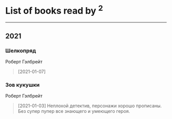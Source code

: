 # List of books read by [](https://plus.google.com/u/0/113479058458145129271/)<sup>2</sup>
---

## 2021

### Шелкопряд
Роберт Гэлбрейт
> [2021-01-07] 


### Зов кукушки
Роберт Гэлбрейт
> [2021-01-03] Неплохой детектив,  персонажи хорошо прописаны.  Без супер пупер все знающего и умеющего героя.



